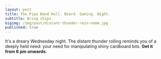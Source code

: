 ```yaml
---
layout: post
title: The Pipe Band Hall. Board. Gaming. Night.
subtitle: Bring chips.
bigimg: /img/post/distant-thunder-rein-nomm.jpg
published: true
---
```

It's a dreary Wednesday night. The distant thunder rolling reminds you of a deeply held need: your need for manipulating shiny cardboard bits. __Get it from 6 pm onwards__.
